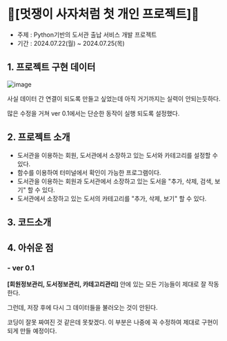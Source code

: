 # 🦁[멋쟁이 사자처럼 첫 개인 프로젝트]🦁
- 주제 : Python기반의 도서관 출납 서비스 개발 프로젝트
- 기간 : 2024.07.22(월) ~ 2024.07.25(목)

## 1. 프로젝트 구현 데이터
![image](https://github.com/user-attachments/assets/2e913e75-ca3a-4b89-b463-b68963746da4)

사실 데이터 간 연결이 되도록 만들고 싶었는데 아직 거기까지는 실력이 안되는듯하다.

많은 수정을 거쳐 ver 0.1에서는 단순한 동작이 실행 되도록 설정했다.

## 2. 프로젝트 소개
- 도서관을 이용하는 회원, 도서관에서 소장하고 있는 도서와 카테고리를 설정할 수 있다.
- 함수를 이용하여 터미널에서 확인이 가능한 프로그램이다.
- 도서관을 이용하는 회원과 도서관에서 소장하고 있는 도서을 "추가, 삭제, 검색, 보기" 할 수 있다.
- 도서관에서 소장하고 있는 도서의 카테고리를 "추가, 삭제, 보기" 할 수 있다.

## 3. 코드소개


## 4. 아쉬운 점
### - ver 0.1

**[회원정보관리, 도서정보관리, 카테고리관리]** 안에 있는 모든 기능들이 제대로 잘 작동한다.

그런데, 저장 후에 다시 그 데이터들을 불러오는 것이 안된다.

코딩이 잘못 짜여진 것 같은데 못찾겠다. 이 부분은 나중에 꼭 수정하여 제대로 구현이 되게 만들 예정이다.
